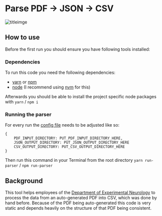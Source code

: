 # Parse PDF -> JSON -> CSV
![titleimge](https://user-images.githubusercontent.com/34210193/149134610-bdd6f822-a897-4986-877a-6c27522b03cd.jpg)

## How to use

Before the first run you should ensure you have following tools installed:

### Dependencies

To run this code you need the following dependencies:

- [yarn](https://www.npmjs.com/package/yarn) or [npm](npmjs.com)
- [node](https://nodejs.org/en/) (I recommend using [nvm](https://github.com/nvm-sh/nvm) for this)

Afterwards you should be able to install the project specific node packages with `yarn` / `npm i`

### Running the parser

For every run the [config file](./src/config.js) needs to be adjusted like so:

```
{
    PDF_INPUT_DIRECTORY: PUT_PDF_INPUT_DIRECTORY_HERE,
    JSON_OUTPUT_DIRECTORY: PUT_JSON_OUTPUT_DIRECTORY_HERE
    CSV_OUTPUT_DIRECTORY: PUT_CSV_OUTPUT_DIRECTORY_HERE
}
```

Then run this command in your Terminal from the root directory
`yarn run-parser` / `npm run-parser`

## Background

This tool helps employees of the [Department of Experimental Neurology](https://expneuro.charite.de/en/) to process the data from an auto-generated PDF into CSV, which was done by hand before. Because of the PDF being auto-generated this code is very static and depends heavily on the structure of that PDF being consistent.
